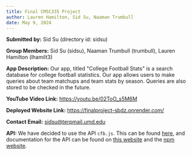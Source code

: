 ```yaml
---
title: Final CMSC335 Project
author: Lauren Hamilton, Sid Su, Naaman Trumbull
date: May 9, 2024
---
```


**Submitted by:** Sid Su (directory id: sidsu)

**Group Members:** Sid Su (sidsu), Naaman Trumbull (trumbull), Lauren Hamilton (lhamilt3)

**App Description:**
Our app, titled "College Football Stats" is a search database for college football statistics. Our app allows
users to make queries about team matchups and team stats by season. Queries are also stored to be checked in the future.

**YouTube Video Link:** https://youtu.be/02ToO_s5M6M

**Deployed Website Link:** https://finalproject-sbdz.onrender.com/

**Contact Email:** sidsu@terpmail.umd.edu

**API:** We have decided to use the API `cfb.js`. This can be found [here](https://collegefootballdata.com/), and documentation for the API can be found on [this website](https://api.collegefootballdata.com/api/docs/?url=/api-docs.json) and the [npm website](https://www.npmjs.com/package/cfb.js?activeTab=readme).
